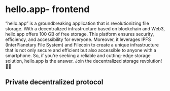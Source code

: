# hello.app- frontend

“hello.app” is a groundbreaking application that is revolutionizing
file storage. With a decentralized infrastructure based on
blockchain and Web3, hello.app offers 100 GB of free storage. This
platform ensures security, efficiency, and accessibility for
everyone. Moreover, it leverages IPFS (InterPlanetary File System)
and Filecoin to create a unique infrastructure that is not only
secure and efficient but also accessible to anyone with a
smartphone. So, if you’re seeking a reliable and cutting-edge
storage solution, hello.app is the answer. Join the decentralized
storage revolution! 🚀📁

## Private decentralized protocol
